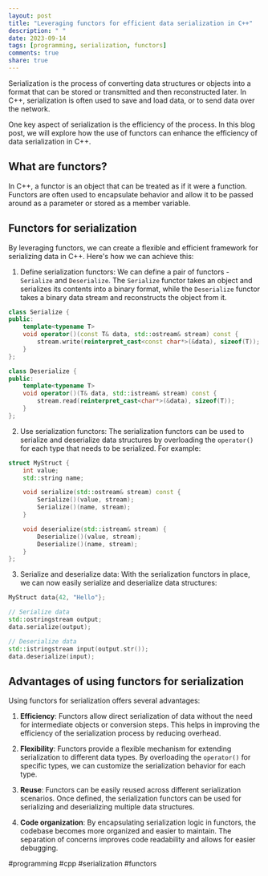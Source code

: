 ```yaml
---
layout: post
title: "Leveraging functors for efficient data serialization in C++"
description: " "
date: 2023-09-14
tags: [programming, serialization, functors]
comments: true
share: true
---
```


Serialization is the process of converting data structures or objects into a format that can be stored or transmitted and then reconstructed later. In C++, serialization is often used to save and load data, or to send data over the network.

One key aspect of serialization is the efficiency of the process. In this blog post, we will explore how the use of functors can enhance the efficiency of data serialization in C++.

## What are functors?

In C++, a functor is an object that can be treated as if it were a function. Functors are often used to encapsulate behavior and allow it to be passed around as a parameter or stored as a member variable.

## Functors for serialization

By leveraging functors, we can create a flexible and efficient framework for serializing data in C++. Here's how we can achieve this:

1. Define serialization functors: We can define a pair of functors - `Serialize` and `Deserialize`. The `Serialize` functor takes an object and serializes its contents into a binary format, while the `Deserialize` functor takes a binary data stream and reconstructs the object from it.

```cpp
class Serialize {
public:
    template<typename T>
    void operator()(const T& data, std::ostream& stream) const {
        stream.write(reinterpret_cast<const char*>(&data), sizeof(T));
    }
};

class Deserialize {
public:
    template<typename T>
    void operator()(T& data, std::istream& stream) const {
        stream.read(reinterpret_cast<char*>(&data), sizeof(T));
    }
};
```

2. Use serialization functors: The serialization functors can be used to serialize and deserialize data structures by overloading the `operator()` for each type that needs to be serialized. For example:

```cpp
struct MyStruct {
    int value;
    std::string name;

    void serialize(std::ostream& stream) const {
        Serialize()(value, stream);
        Serialize()(name, stream);
    }

    void deserialize(std::istream& stream) {
        Deserialize()(value, stream);
        Deserialize()(name, stream);
    }
};

```

3. Serialize and deserialize data: With the serialization functors in place, we can now easily serialize and deserialize data structures:

```cpp
MyStruct data{42, "Hello"};

// Serialize data
std::ostringstream output;
data.serialize(output);

// Deserialize data
std::istringstream input(output.str());
data.deserialize(input);
```

## Advantages of using functors for serialization

Using functors for serialization offers several advantages:

1. **Efficiency**: Functors allow direct serialization of data without the need for intermediate objects or conversion steps. This helps in improving the efficiency of the serialization process by reducing overhead.

2. **Flexibility**: Functors provide a flexible mechanism for extending serialization to different data types. By overloading the `operator()` for specific types, we can customize the serialization behavior for each type.

3. **Reuse**: Functors can be easily reused across different serialization scenarios. Once defined, the serialization functors can be used for serializing and deserializing multiple data structures.

4. **Code organization**: By encapsulating serialization logic in functors, the codebase becomes more organized and easier to maintain. The separation of concerns improves code readability and allows for easier debugging.

#programming #cpp #serialization #functors